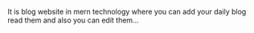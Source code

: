 It is blog website in mern technology where you can add your daily blog read them and also you can edit them...
